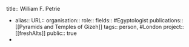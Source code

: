 title:: William F. Petrie

- alias::
  URL::
  organisation::
  role::
  fields:: #Egyptologist 
  publications:: [[Pyramids and Temples of Gizeh]] 
  tags:: person, #London 
  project:: [[freshAlts]] 
  public:: true
-